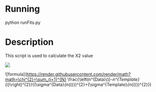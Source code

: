 Running
=======
python runFits.py


Description
===========
This script is used to calculate the X2 value 


<img src="https://render.githubusercontent.com/render/math?math=\chi^{2}=\sum_{i=1}^{N} \frac{\left(n^{Data}_{i}-n^{Template}_{i}\right)^{2}}{(\sigma^{Data}_{n_{i}})^{2}+(\sigma^{Template}_{n_{i}})^{2}}">


![formula](https://render.githubusercontent.com/render/math?math=\chi^{2}=\sum_{i=1}^{N} \frac{\left(n^{Data}_{i}-n^{Template}_{i}\right)^{2}}{(\sigma^{Data}_{n_{i}})^{2}+(\sigma^{Template}_{n_{i}})^{2}})
